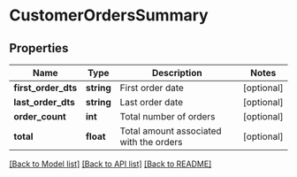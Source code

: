 # CustomerOrdersSummary

## Properties
Name | Type | Description | Notes
------------ | ------------- | ------------- | -------------
**first_order_dts** | **string** | First order date | [optional] 
**last_order_dts** | **string** | Last order date | [optional] 
**order_count** | **int** | Total number of orders | [optional] 
**total** | **float** | Total amount associated with the orders | [optional] 

[[Back to Model list]](../README.md#documentation-for-models) [[Back to API list]](../README.md#documentation-for-api-endpoints) [[Back to README]](../README.md)


